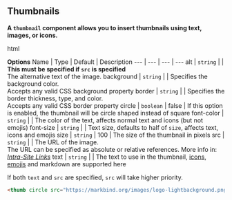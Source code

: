 ## Thumbnails

**A `thumbnail` component allows you to insert thumbnails using text, images, or icons.**

<include src="codeAndOutput.md" boilerplate >
<variable name="highlightStyle">html</variable>
<variable name="code">
<thumbnail circle src="../../images/deer.jpg" size="100"/>
<thumbnail circle text=":book:" background="#dff5ff" size="100"/>
<thumbnail circle text="___CS___" background="#333" font-color="white" size="100"/>
<thumbnail circle text=":fas-book:" font-color="darkgreen" border="3px solid darkgreen" size="100"/>

<thumbnail src="../../images/deer.jpg" size="100"/>
<thumbnail text=":book:" background="#dff5ff" size="100"/>
<thumbnail text="___CS___" background="#333" font-color="white" size="100"/>
<thumbnail text=":fas-book:" font-color="darkgreen" border="3px solid darkgreen" size="100"/>
</variable>
</include>

****Options****
Name | Type | Default | Description
--- | --- | --- | ---
alt | `string` | | **This must be specified if `src` is specified**<br>The alternative text of the image.
background | `string` | | Specifies the background color.<br> Accepts any valid CSS background property
border | `string` | | Specifies the border thickness, type, and color.<br> Accepts any valid CSS border property
circle | `boolean` | false | If this option is enabled, the thumbnail will be circle shaped instead of square
font-color | `string` | | The color of the text, affects normal text and icons (but not emojis)
font-size | `string` | | Text size, defaults to half of `size`, affects text, icons and emojis
size | `string` | 100 | The size of the thumbnail in pixels
src | `string` | | The URL of the image.<br>The URL can be specified as absolute or relative references. More info in: _[Intra-Site Links]({{baseUrl}}/userGuide/formattingContents.html#intraSiteLinks)_
text | `string` | | The text to use in the thumbnail, [icons]({{baseUrl}}/userGuide/formattingContents.html#icons), [emojis]({{baseUrl}}/userGuide/formattingContents.html#emoji) and markdown are supported here

<box type="info">

If both `text` and `src` are specified, `src` will take higher priority.
</box>

<span id="short" class="d-none">

```html
<thumb circle src="https://markbind.org/images/logo-lightbackground.png" size="100"/>
```
</span>

<span id="examples" class="d-none">
<thumb circle src="https://markbind.org/images/logo-lightbackground.png" size="100"/>
</span>
